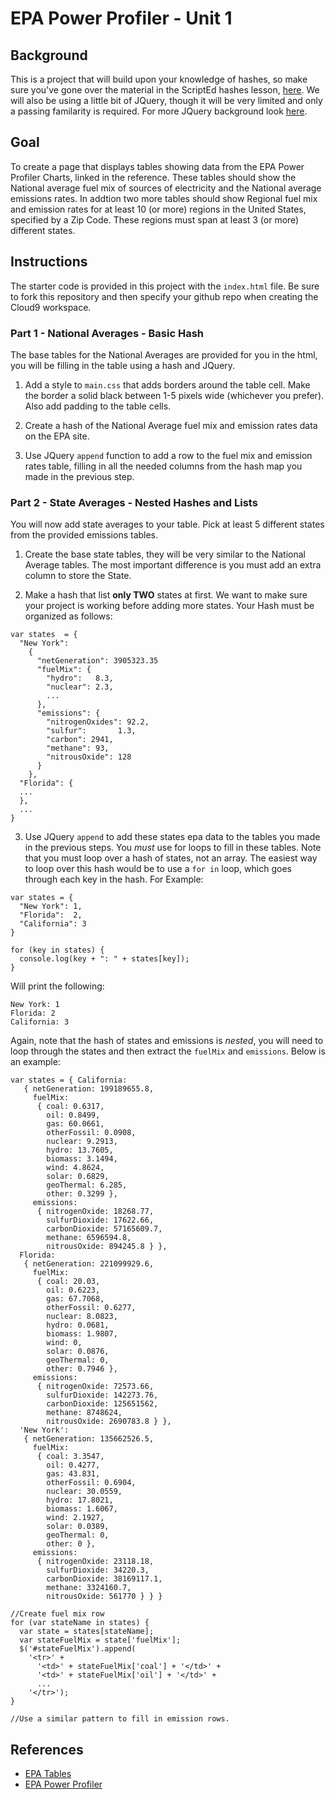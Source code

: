 # EPA Power Profiler - Unit 1

## Background

This is a  project that will build upon your knowledge of hashes, so make sure you've gone over the material in the ScriptEd hashes lesson, [here](https://github.com/ScriptEdcurriculum/curriculum2015/tree/master/units/14-javascript2_2).  We will also be using a little bit of JQuery, though it will be very limited and only a passing familarity is required.  For more JQuery background look [here](https://github.com/ScriptEdcurriculum/curriculum2015).

## Goal

To create a page that displays tables showing data from the EPA Power Profiler Charts, linked in the reference.  These tables should show the National average fuel mix of sources of electricity and the National average emissions rates.  In addtion two more tables should show Regional fuel mix and emission rates for at least 10 (or more) regions in the United States, specified by a Zip Code.  These regions must span at least 3 (or more) different states.

## Instructions

The starter code is provided in this project with the `index.html` file.  Be sure to fork this repository and then specify your github repo when creating the Cloud9 workspace.

### Part 1 - National Averages - Basic Hash
The base tables for the National Averages are provided for you in the html, you will be filling in the table using a hash and JQuery.

1) Add a style to `main.css` that adds borders around the table cell.  Make the border a solid black between 1-5 pixels wide (whichever you prefer).  Also add padding to the table cells.

2) Create a hash of the National Average fuel mix and emission rates data on the EPA site.

3) Use JQuery `append` function to add a row to the fuel mix and emission rates table, filling in all the needed columns from the hash map you made in the previous step.

### Part 2 - State Averages - Nested Hashes and Lists
You will now add state averages to your table.  Pick at least 5 different states
from the provided emissions tables.

1) Create the base state tables, they will be very similar to the National Average tables.  The most important difference is you must add an extra column to store the State.

2) Make a hash that list **only TWO** states at first.  We want to make sure your project is working before adding more states.  Your Hash must be organized as follows:

```
var states  = {
  "New York":
    {
      "netGeneration": 3905323.35
      "fuelMix": {
        "hydro":   8.3,
        "nuclear": 2.3,
        ...
      },
      "emissions": {
        "nitrogenOxides": 92.2,
        "sulfur":       1.3,
        "carbon": 2941,
        "methane": 93,
        "nitrousOxide": 128
      }
    },
  "Florida": {
  ...
  },
  ...
}
```

3) Use JQuery `append` to add these states epa data to the tables you made in the previous steps.  You *must* use for loops to fill in these tables. Note that you must loop over a hash of states, not an array. The easiest way to loop over this hash would be to use a `for in` loop, which goes through each key in the hash.  For Example:

```
var states = {
  "New York": 1,
  "Florida":  2,
  "California": 3
}

for (key in states) {
  console.log(key + ": " + states[key]);
}
```

Will print the following:

```
New York: 1
Florida: 2
California: 3
```

Again, note that the hash of states and emissions is *nested*, you will need to
loop through the states and then extract the `fuelMix` and `emissions`.
Below is an example:

```
var states = { California: 
   { netGeneration: 199189655.8,
     fuelMix: 
      { coal: 0.6317,
        oil: 0.8499,
        gas: 60.0661,
        otherFossil: 0.0908,
        nuclear: 9.2913,
        hydro: 13.7605,
        biomass: 3.1494,
        wind: 4.8624,
        solar: 0.6829,
        geoThermal: 6.285,
        other: 0.3299 },
     emissions: 
      { nitrogenOxide: 18268.77,
        sulfurDioxide: 17622.66,
        carbonDioxide: 57165609.7,
        methane: 6596594.8,
        nitrousOxide: 894245.8 } },
  Florida: 
   { netGeneration: 221099929.6,
     fuelMix: 
      { coal: 20.03,
        oil: 0.6223,
        gas: 67.7068,
        otherFossil: 0.6277,
        nuclear: 8.0823,
        hydro: 0.0681,
        biomass: 1.9807,
        wind: 0,
        solar: 0.0876,
        geoThermal: 0,
        other: 0.7946 },
     emissions: 
      { nitrogenOxide: 72573.66,
        sulfurDioxide: 142273.76,
        carbonDioxide: 125651562,
        methane: 8748624,
        nitrousOxide: 2690783.8 } },
  'New York': 
   { netGeneration: 135662526.5,
     fuelMix: 
      { coal: 3.3547,
        oil: 0.4277,
        gas: 43.831,
        otherFossil: 0.6904,
        nuclear: 30.0559,
        hydro: 17.8021,
        biomass: 1.6067,
        wind: 2.1927,
        solar: 0.0389,
        geoThermal: 0,
        other: 0 },
     emissions: 
      { nitrogenOxide: 23118.18,
        sulfurDioxide: 34220.3,
        carbonDioxide: 38169117.1,
        methane: 3324160.7,
        nitrousOxide: 561770 } } }

//Create fuel mix row
for (var stateName in states) {
  var state = states[stateName];
  var stateFuelMix = state['fuelMix'];
  $('#stateFuelMix').append(
    '<tr>' +
      '<td>' + stateFuelMix['coal'] + '</td>' +
      '<td>' + stateFuelMix['oil'] + '</td>' +
      ...
    '</tr>');
}

//Use a similar pattern to fill in emission rows.
```

## References
- [EPA Tables](doc/tables.md)
- [EPA Power Profiler](http://oaspub.epa.gov/powpro/ept_pack.charts)
